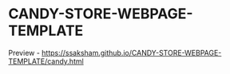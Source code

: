 # CANDY-STORE-WEBPAGE-TEMPLATE

Preview - https://ssaksham.github.io/CANDY-STORE-WEBPAGE-TEMPLATE/candy.html
